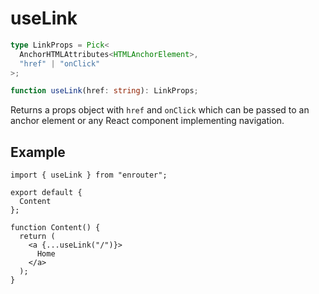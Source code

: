# useLink

```ts
type LinkProps = Pick<
  AnchorHTMLAttributes<HTMLAnchorElement>,
  "href" | "onClick"
>;

function useLink(href: string): LinkProps;
```

Returns a props object with `href` and `onClick` which can be passed to
an anchor element or any React component implementing navigation.

## Example

```tsx
import { useLink } from "enrouter";

export default {
  Content
};

function Content() {
  return (
    <a {...useLink("/")}>
      Home
    </a>
  );
}
```
